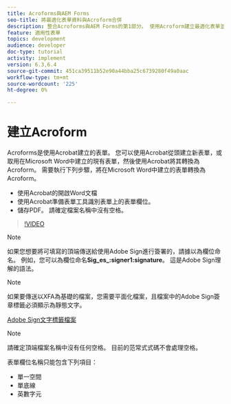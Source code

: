 ```yaml
---
title: Acroforms與AEM Forms
seo-title: 將最適化表單資料與Acroform合併
description: 整合Acroforms與AEM Forms的第1部分。 使用Acroform建立最適化表單並合併資料以取得PDF。
feature: 適用性表單
topics: development
audience: developer
doc-type: tutorial
activity: implement
version: 6.3,6.4
source-git-commit: 451ca39511b52e90a44bba25c6739280f49a0aac
workflow-type: tm+mt
source-wordcount: '225'
ht-degree: 0%

---
```



# 建立Acroform

Acroforms是使用Acrobat建立的表單。 您可以使用Acrobat從頭建立新表單，或取用在Microsoft Word中建立的現有表單，然後使用Acrobat將其轉換為Acroform。 需要執行下列步驟，將在Microsoft Word中建立的表單轉換為Acroform。

* 使用Acrobat的開啟Word文檔
* 使用Acrobat準備表單工具識別表單上的表單欄位。
* 儲存PDF。 請確定檔案名稱中沒有空格。


>[!VIDEO](https://video.tv.adobe.com/v/22575?quality=9&learn=on)

>[!NOTE]
>
>如果您想要將可填寫的頂端傳送給使用Adobe Sign進行簽署的，請據以為欄位命名。 例如，您可以為欄位命名&#x200B;**Sig_es_:signer1:signature**。 這是Adobe Sign理解的語法。

>[!NOTE]
>
>如果要傳送以XFA為基礎的檔案，您需要平面化檔案，且檔案中的Adobe Sign簽章標籤必須顯示為靜態文字。

[Adobe Sign文字標籤檔案](https://helpx.adobe.com/sign/using/text-tag.html)

>[!NOTE]
>
>請確定頂端檔案名稱中沒有任何空格。 目前的范常式式碼不會處理空格。
>
>表單欄位名稱只能包含下列項目：
>
>* 單一空間
>* 單底線
>* 英數字元

